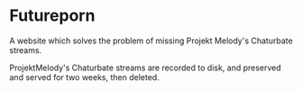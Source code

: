 # Futureporn

A website which solves the problem of missing Projekt Melody's Chaturbate streams.

ProjektMelody's Chaturbate streams are recorded to disk, and preserved and served for two weeks, then deleted.



  